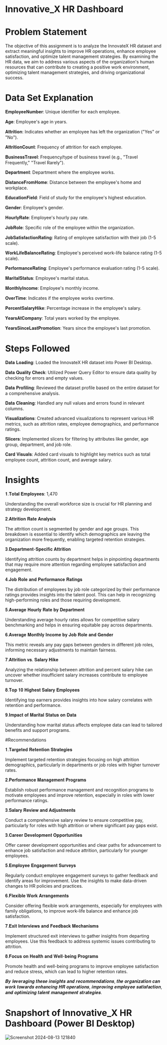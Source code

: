 
# Innovative_X HR Dashboard 

# Problem Statement 

The objective of this assignment is to analyze the InnovateX HR dataset and extract meaningful insights to improve HR operations, enhance employee satisfaction, and optimize talent management strategies. By examining the HR data, we aim to address various aspects of the organization's human resources that can contribute to creating a positive work environment, optimizing talent management strategies, and driving organizational success.

# Data Set Explanation 

𝐄𝐦𝐩𝐥𝐨𝐲𝐞𝐞𝐍𝐮𝐦𝐛𝐞𝐫: Unique identifier for each employee.

𝐀𝐠𝐞: Employee's age in years.

𝐀𝐭𝐭𝐫𝐢𝐭𝐢𝐨𝐧: Indicates whether an employee has left the organization ("Yes" or "No").

𝐀𝐭𝐭𝐫𝐢𝐭𝐢𝐨𝐧𝐂𝐨𝐮𝐧𝐭: Frequency of attrition for each employee.

𝐁𝐮𝐬𝐢𝐧𝐞𝐬𝐬𝐓𝐫𝐚𝐯𝐞𝐥: Frequency/type of business travel (e.g., "Travel Frequently," "Travel Rarely").

𝐃𝐞𝐩𝐚𝐫𝐭𝐦𝐞𝐧𝐭: Department where the employee works.

𝐃𝐢𝐬𝐭𝐚𝐧𝐜𝐞𝐅𝐫𝐨𝐦𝐇𝐨𝐦𝐞: Distance between the employee's home and workplace.

𝐄𝐝𝐮𝐜𝐚𝐭𝐢𝐨𝐧𝐅𝐢𝐞𝐥𝐝: Field of study for the employee's highest education.

𝐆𝐞𝐧𝐝𝐞𝐫: Employee's gender.

𝐇𝐨𝐮𝐫𝐥𝐲𝐑𝐚𝐭𝐞: Employee's hourly pay rate.

𝐉𝐨𝐛𝐑𝐨𝐥𝐞: Specific role of the employee within the organization.

𝐉𝐨𝐛𝐒𝐚𝐭𝐢𝐬𝐟𝐚𝐜𝐭𝐢𝐨𝐧𝐑𝐚𝐭𝐢𝐧𝐠: Rating of employee satisfaction with their job (1-5 scale).

𝐖𝐨𝐫𝐤𝐋𝐢𝐟𝐞𝐁𝐚𝐥𝐚𝐧𝐜𝐞𝐑𝐚𝐭𝐢𝐧𝐠: Employee's perceived work-life balance rating (1-5 scale).

𝐏𝐞𝐫𝐟𝐨𝐫𝐦𝐚𝐧𝐜𝐞𝐑𝐚𝐭𝐢𝐧𝐠: Employee's performance evaluation rating (1-5 scale).

𝐌𝐚𝐫𝐢𝐭𝐚𝐥𝐒𝐭𝐚𝐭𝐮𝐬: Employee's marital status.

𝐌𝐨𝐧𝐭𝐡𝐥𝐲𝐈𝐧𝐜𝐨𝐦𝐞: Employee's monthly income.

𝐎𝐯𝐞𝐫𝐓𝐢𝐦𝐞: Indicates if the employee works overtime.

𝐏𝐞𝐫𝐜𝐞𝐧𝐭𝐒𝐚𝐥𝐚𝐫𝐲𝐇𝐢𝐤𝐞: Percentage increase in the employee's salary.

𝐘𝐞𝐚𝐫𝐬𝐀𝐭𝐂𝐨𝐦𝐩𝐚𝐧𝐲: Total years worked by the employee.

𝐘𝐞𝐚𝐫𝐬𝐒𝐢𝐧𝐜𝐞𝐋𝐚𝐬𝐭𝐏𝐫𝐨𝐦𝐨𝐭𝐢𝐨𝐧: Years since the employee's last promotion.

# Steps Followed

𝐃𝐚𝐭𝐚 𝐋𝐨𝐚𝐝𝐢𝐧𝐠: Loaded the InnovateX HR dataset into Power BI Desktop.

𝐃𝐚𝐭𝐚 𝐐𝐮𝐚𝐥𝐢𝐭𝐲 𝐂𝐡𝐞𝐜𝐤: Utilized Power Query Editor to ensure data quality by checking for errors and empty values.

𝐃𝐚𝐭𝐚 𝐏𝐫𝐨𝐟𝐢𝐥𝐢𝐧𝐠: Reviewed the dataset profile based on the entire dataset for a comprehensive analysis.

𝐃𝐚𝐭𝐚 𝐂𝐥𝐞𝐚𝐧𝐢𝐧𝐠: Handled any null values and errors found in relevant columns.

𝐕𝐢𝐬𝐮𝐚𝐥𝐢𝐳𝐚𝐭𝐢𝐨𝐧𝐬: Created advanced visualizations to represent various HR metrics, such as attrition rates, employee demographics, and performance ratings.

𝐒𝐥𝐢𝐜𝐞𝐫𝐬: Implemented slicers for filtering by attributes like gender, age group, department, and job role.

𝐂𝐚𝐫𝐝 𝐕𝐢𝐬𝐮𝐚𝐥𝐬: Added card visuals to highlight key metrics such as total employee count, attrition count, and average salary.

# Insights

𝟏.𝐓𝐨𝐭𝐚𝐥 𝐄𝐦𝐩𝐥𝐨𝐲𝐞𝐞𝐬: 1,470

Understanding the overall workforce size is crucial for HR planning and strategy development.

𝟐.𝐀𝐭𝐭𝐫𝐢𝐭𝐢𝐨𝐧 𝐑𝐚𝐭𝐞 𝐀𝐧𝐚𝐥𝐲𝐬𝐢𝐬

The attrition count is segmented by gender and age groups. This breakdown is essential to identify which demographics are leaving the organization more frequently, enabling targeted retention strategies.
 
 
𝟑.𝐃𝐞𝐩𝐚𝐫𝐭𝐦𝐞𝐧𝐭-𝐒𝐩𝐞𝐜𝐢𝐟𝐢𝐜 𝐀𝐭𝐭𝐫𝐢𝐭𝐢𝐨𝐧

Identifying attrition counts by department helps in pinpointing departments that may require more attention regarding employee satisfaction and engagement.

𝟒.𝐉𝐨𝐛 𝐑𝐨𝐥𝐞 𝐚𝐧𝐝 𝐏𝐞𝐫𝐟𝐨𝐫𝐦𝐚𝐧𝐜𝐞 𝐑𝐚𝐭𝐢𝐧𝐠𝐬

The distribution of employees by job role categorized by their performance ratings provides insights into the talent pool. This can help in recognizing high-performing roles and those requiring development.

𝟓.𝐀𝐯𝐞𝐫𝐚𝐠𝐞 𝐇𝐨𝐮𝐫𝐥𝐲 𝐑𝐚𝐭𝐞 𝐛𝐲 𝐃𝐞𝐩𝐚𝐫𝐭𝐦𝐞𝐧𝐭

Understanding average hourly rates allows for competitive salary benchmarking and helps in ensuring equitable pay across departments.

𝟔.𝐀𝐯𝐞𝐫𝐚𝐠𝐞 𝐌𝐨𝐧𝐭𝐡𝐥𝐲 𝐈𝐧𝐜𝐨𝐦𝐞 𝐛𝐲 𝐉𝐨𝐛 𝐑𝐨𝐥𝐞 𝐚𝐧𝐝 𝐆𝐞𝐧𝐝𝐞𝐫

This metric reveals any pay gaps between genders in different job roles, informing necessary adjustments to maintain fairness.

𝟕.𝐀𝐭𝐭𝐫𝐢𝐭𝐢𝐨𝐧 𝐯𝐬. 𝐒𝐚𝐥𝐚𝐫𝐲 𝐇𝐢𝐤𝐞

Analyzing the relationship between attrition and percent salary hike can uncover whether insufficient salary increases contribute to employee turnover.

𝟖.𝐓𝐨𝐩 𝟏𝟎 𝐇𝐢𝐠𝐡𝐞𝐬𝐭 𝐒𝐚𝐥𝐚𝐫𝐲 𝐄𝐦𝐩𝐥𝐨𝐲𝐞𝐞𝐬


Identifying top earners provides insights into how salary correlates with retention and performance.

𝟗.𝐈𝐦𝐩𝐚𝐜𝐭 𝐨𝐟 𝐌𝐚𝐫𝐢𝐭𝐚𝐥 𝐒𝐭𝐚𝐭𝐮𝐬 𝐨𝐧 𝐃𝐚𝐭𝐚

Understanding how marital status affects employee data can lead to tailored benefits and support programs.

#Recommendations

𝟏.𝐓𝐚𝐫𝐠𝐞𝐭𝐞𝐝 𝐑𝐞𝐭𝐞𝐧𝐭𝐢𝐨𝐧 𝐒𝐭𝐫𝐚𝐭𝐞𝐠𝐢𝐞𝐬

Implement targeted retention strategies focusing on high attrition demographics, particularly in departments or job roles with higher turnover rates.

𝟐.𝐏𝐞𝐫𝐟𝐨𝐫𝐦𝐚𝐧𝐜𝐞 𝐌𝐚𝐧𝐚𝐠𝐞𝐦𝐞𝐧𝐭 𝐏𝐫𝐨𝐠𝐫𝐚𝐦𝐬

Establish robust performance management and recognition programs to motivate employees and improve retention, especially in roles with lower performance ratings.

𝟑.𝐒𝐚𝐥𝐚𝐫𝐲 𝐑𝐞𝐯𝐢𝐞𝐰 𝐚𝐧𝐝 𝐀𝐝𝐣𝐮𝐬𝐭𝐦𝐞𝐧𝐭𝐬

Conduct a comprehensive salary review to ensure competitive pay, particularly for roles with high attrition or where significant pay gaps exist.

𝟑.𝐂𝐚𝐫𝐞𝐞𝐫 𝐃𝐞𝐯𝐞𝐥𝐨𝐩𝐦𝐞𝐧𝐭 𝐎𝐩𝐩𝐨𝐫𝐭𝐮𝐧𝐢𝐭𝐢𝐞𝐬

Offer career development opportunities and clear paths for advancement to enhance job satisfaction and reduce attrition, particularly for younger employees.

𝟓.𝐄𝐦𝐩𝐥𝐨𝐲𝐞𝐞 𝐄𝐧𝐠𝐚𝐠𝐞𝐦𝐞𝐧𝐭 𝐒𝐮𝐫𝐯𝐞𝐲𝐬

Regularly conduct employee engagement surveys to gather feedback and identify areas for improvement. Use the insights to make data-driven changes to HR policies and practices.

𝟔.𝐅𝐥𝐞𝐱𝐢𝐛𝐥𝐞 𝐖𝐨𝐫𝐤 𝐀𝐫𝐫𝐚𝐧𝐠𝐞𝐦𝐞𝐧𝐭𝐬

Consider offering flexible work arrangements, especially for employees with family obligations, to improve work-life balance and enhance job satisfaction.

𝟕.𝐄𝐱𝐢𝐭 𝐈𝐧𝐭𝐞𝐫𝐯𝐢𝐞𝐰𝐬 𝐚𝐧𝐝 𝐅𝐞𝐞𝐝𝐛𝐚𝐜𝐤
𝐌𝐞𝐜𝐡𝐚𝐧𝐢𝐬𝐦𝐬

Implement structured exit interviews to gather insights from departing employees. Use this feedback to address systemic issues contributing to attrition.

𝟖.𝐅𝐨𝐜𝐮𝐬 𝐨𝐧 𝐇𝐞𝐚𝐥𝐭𝐡 𝐚𝐧𝐝 𝐖𝐞𝐥𝐥-𝐛𝐞𝐢𝐧𝐠 𝐏𝐫𝐨𝐠𝐫𝐚𝐦𝐬

Promote health and well-being programs to improve employee satisfaction and reduce stress, which can lead to higher retention rates.

𝑩𝒚 𝒍𝒆𝒗𝒆𝒓𝒂𝒈𝒊𝒏𝒈 𝒕𝒉𝒆𝒔𝒆 𝒊𝒏𝒔𝒊𝒈𝒉𝒕𝒔 𝒂𝒏𝒅 𝒓𝒆𝒄𝒐𝒎𝒎𝒆𝒏𝒅𝒂𝒕𝒊𝒐𝒏𝒔, 𝒕𝒉𝒆 𝒐𝒓𝒈𝒂𝒏𝒊𝒛𝒂𝒕𝒊𝒐𝒏 𝒄𝒂𝒏 𝒘𝒐𝒓𝒌 𝒕𝒐𝒘𝒂𝒓𝒅𝒔 𝒆𝒏𝒉𝒂𝒏𝒄𝒊𝒏𝒈 𝑯𝑹 𝒐𝒑𝒆𝒓𝒂𝒕𝒊𝒐𝒏𝒔, 𝒊𝒎𝒑𝒓𝒐𝒗𝒊𝒏𝒈 𝒆𝒎𝒑𝒍𝒐𝒚𝒆𝒆 𝒔𝒂𝒕𝒊𝒔𝒇𝒂𝒄𝒕𝒊𝒐𝒏, 𝒂𝒏𝒅 𝒐𝒑𝒕𝒊𝒎𝒊𝒛𝒊𝒏𝒈 𝒕𝒂𝒍𝒆𝒏𝒕 𝒎𝒂𝒏𝒂𝒈𝒆𝒎𝒆𝒏𝒕 𝒔𝒕𝒓𝒂𝒕𝒆𝒈𝒊𝒆𝒔.

# Snapshort of Innovative_X HR Dashboard (Power BI Desktop)

![Screenshot 2024-08-13 121840](https://github.com/user-attachments/assets/a569217e-f1b2-4e3e-b532-55106624734f)
